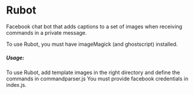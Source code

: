 Rubot
============

Facebook chat bot that adds captions to a set of images when receiving commands in a private message.

To use Rubot, you must have imageMagick (and ghostscript) installed. 

##### Usage:

To use Rubot, add template images in the right directory and define the commands in commandparser.js
You must provide facebook credentials in index.js.